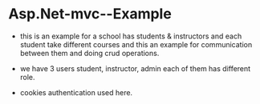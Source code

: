 # Asp.Net-mvc--Example

+ this is an example for a school has students & instructors and each student take different courses 
and this an example for communication between them and doing crud operations. <br/>

+ we have 3 users student, instructor, admin each of them has different role. <br/>

+ cookies authentication used here.


